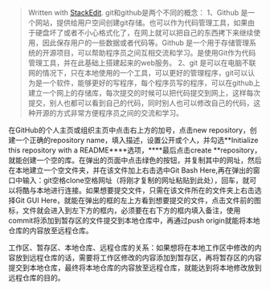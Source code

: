 


> Written with [StackEdit](https://stackedit.io/).
> git和github是两个不同的概念：
> 1、Github 是一个网站，提供给用户空间创建git存储。也可以作为代码管理工具，如果由于硬盘坏了或者不小心格式化了，在网上就可以把自己的东西拷下来继续使用，因此保存用户的一些数据或者代码等。Github 是一个用于存储管理系统的开源项目，可以帮助程序员之间互相交流和学习。是使用Git作为代码管理工具，并在此基础上搭建起来的web服务。
> 2、git 是可以在电脑不联网的情况下，只在本地使用的一个工具，可以更好的管理程序，git可以认为是一个软件，能够更好的写程序，每个程序员写的程序，可以在github上建立一个网上的存储库，每次提交的时候可以把代码提交到网上，这样每次提交，别人也都可以看到自己的代码，同时别人也可以修改自己的代码，这种开源的方式非常方便程序员之间的交流和学习。

在GitHub的个人主页或组织主页中点击右上方的加号，点击new repository，创建一个正确的repository name，填入描述，设置公开或个人，并勾选**Initialize this repository with a README****选项，****最后点击create **repository，就能创建一个空的库。在弹出的页面中点击绿色的按钮，并复制其中的网址，然后在本地建立一个空文件夹，并在该文件加上右击选中Git Bash Here,再在弹出的窗口中输入：git空格clone空格网址（将刚才复制的网址粘贴到此处），回车，就可以将酷与本地进行连接。如果想要提交文件，只需在该文件所在的文件夹上右击选择Git GUI Here，就能在弹出的框的左上方看到想要提交的文件，点击文件前的图标，文件就会进入到左下方的框内，必须要在右下方的框内填入备注，使用commit将添加到暂存区的文件提交到本地仓库中，再通过push origin就能将本地仓库的内容放至远程仓库。

工作区、暂存区、本地仓库、远程仓库的关系：如果想将在本地工作区中修改的内容放到远程仓库的话，需要将工作区修改的内容添加到暂存区，再将暂存区的内容提交到本地仓库，最终将本地仓库的内容放至远程仓库，就能达到将本地修改放到远程仓库的目的。


